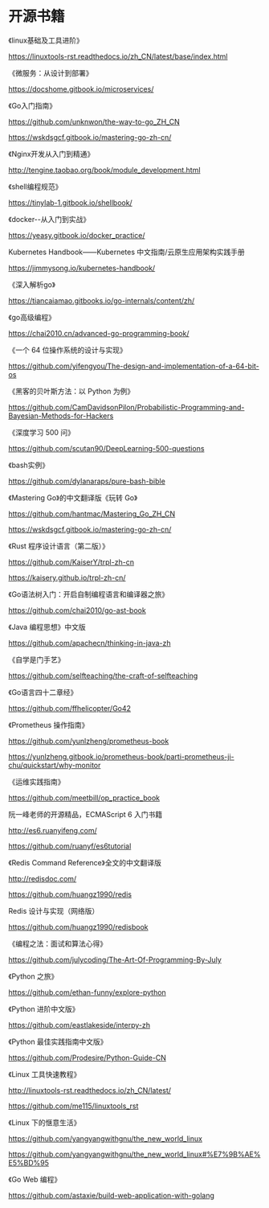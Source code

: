# 开源书籍

《linux基础及工具进阶》

https://linuxtools-rst.readthedocs.io/zh_CN/latest/base/index.html

《微服务：从设计到部署》

https://docshome.gitbook.io/microservices/

《Go入门指南》

https://github.com/unknwon/the-way-to-go_ZH_CN

https://wskdsgcf.gitbook.io/mastering-go-zh-cn/

《Nginx开发从入门到精通》

http://tengine.taobao.org/book/module_development.html

《shell编程规范》

https://tinylab-1.gitbook.io/shellbook/

《docker--从入门到实战》

https://yeasy.gitbook.io/docker_practice/

Kubernetes Handbook——Kubernetes 中文指南/云原生应用架构实践手册

https://jimmysong.io/kubernetes-handbook/

《深入解析go》

https://tiancaiamao.gitbooks.io/go-internals/content/zh/

《go高级编程》

https://chai2010.cn/advanced-go-programming-book/

《一个 64 位操作系统的设计与实现》

https://github.com/yifengyou/The-design-and-implementation-of-a-64-bit-os

《黑客的贝叶斯方法：以 Python 为例》

https://github.com/CamDavidsonPilon/Probabilistic-Programming-and-Bayesian-Methods-for-Hackers

《深度学习 500 问》

https://github.com/scutan90/DeepLearning-500-questions

《bash实例》

https://github.com/dylanaraps/pure-bash-bible

《Mastering Go》的中文翻译版《玩转 Go》

https://github.com/hantmac/Mastering_Go_ZH_CN

https://wskdsgcf.gitbook.io/mastering-go-zh-cn/

《Rust 程序设计语言（第二版）》

https://github.com/KaiserY/trpl-zh-cn

https://kaisery.github.io/trpl-zh-cn/

《Go语法树入门：开启自制编程语言和编译器之旅》

https://github.com/chai2010/go-ast-book

《Java 编程思想》中文版

https://github.com/apachecn/thinking-in-java-zh

《自学是门手艺》

https://github.com/selfteaching/the-craft-of-selfteaching

《Go语言四十二章经》

https://github.com/ffhelicopter/Go42

《Prometheus 操作指南》

https://github.com/yunlzheng/prometheus-book

https://yunlzheng.gitbook.io/prometheus-book/parti-prometheus-ji-chu/quickstart/why-monitor

《运维实践指南》

https://github.com/meetbill/op_practice_book

阮一峰老师的开源精品，ECMAScript 6 入门书籍

http://es6.ruanyifeng.com/

https://github.com/ruanyf/es6tutorial

《Redis Command Reference》全文的中文翻译版

http://redisdoc.com/

https://github.com/huangz1990/redis

Redis 设计与实现（网络版）

https://github.com/huangz1990/redisbook

《编程之法：面试和算法心得》

https://github.com/julycoding/The-Art-Of-Programming-By-July

《Python 之旅》

https://github.com/ethan-funny/explore-python

《Python 进阶中文版》

https://github.com/eastlakeside/interpy-zh

《Python 最佳实践指南中文版》

https://github.com/Prodesire/Python-Guide-CN

《Linux 工具快速教程》

http://linuxtools-rst.readthedocs.io/zh_CN/latest/

https://github.com/me115/linuxtools_rst

《Linux 下的惬意生活》

https://github.com/yangyangwithgnu/the_new_world_linux

https://github.com/yangyangwithgnu/the_new_world_linux#%E7%9B%AE%E5%BD%95

《Go Web 编程》

https://github.com/astaxie/build-web-application-with-golang